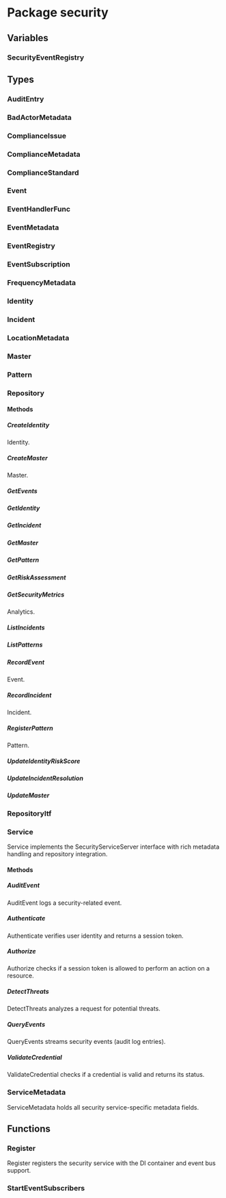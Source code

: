 # Package security

## Variables

### SecurityEventRegistry

## Types

### AuditEntry

### BadActorMetadata

### ComplianceIssue

### ComplianceMetadata

### ComplianceStandard

### Event

### EventHandlerFunc

### EventMetadata

### EventRegistry

### EventSubscription

### FrequencyMetadata

### Identity

### Incident

### LocationMetadata

### Master

### Pattern

### Repository

#### Methods

##### CreateIdentity

Identity.

##### CreateMaster

Master.

##### GetEvents

##### GetIdentity

##### GetIncident

##### GetMaster

##### GetPattern

##### GetRiskAssessment

##### GetSecurityMetrics

Analytics.

##### ListIncidents

##### ListPatterns

##### RecordEvent

Event.

##### RecordIncident

Incident.

##### RegisterPattern

Pattern.

##### UpdateIdentityRiskScore

##### UpdateIncidentResolution

##### UpdateMaster

### RepositoryItf

### Service

Service implements the SecurityServiceServer interface with rich metadata handling and repository
integration.

#### Methods

##### AuditEvent

AuditEvent logs a security-related event.

##### Authenticate

Authenticate verifies user identity and returns a session token.

##### Authorize

Authorize checks if a session token is allowed to perform an action on a resource.

##### DetectThreats

DetectThreats analyzes a request for potential threats.

##### QueryEvents

QueryEvents streams security events (audit log entries).

##### ValidateCredential

ValidateCredential checks if a credential is valid and returns its status.

### ServiceMetadata

ServiceMetadata holds all security service-specific metadata fields.

## Functions

### Register

Register registers the security service with the DI container and event bus support.

### StartEventSubscribers
